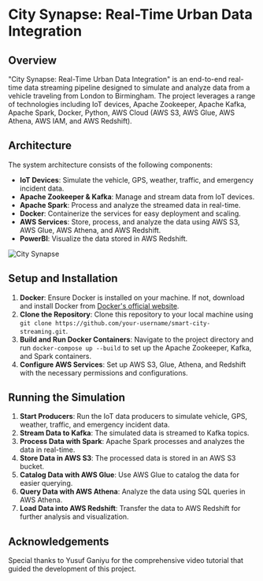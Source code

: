 # City Synapse: Real-Time Urban Data Integration

## Overview
"City Synapse: Real-Time Urban Data Integration" is an end-to-end real-time data streaming pipeline designed to simulate and analyze data from a vehicle traveling from London to Birmingham. The project leverages a range of technologies including IoT devices, Apache Zookeeper, Apache Kafka, Apache Spark, Docker, Python, AWS Cloud (AWS S3, AWS Glue, AWS Athena, AWS IAM, and AWS Redshift).

## Architecture
The system architecture consists of the following components:
- **IoT Devices**: Simulate the vehicle, GPS, weather, traffic, and emergency incident data.
- **Apache Zookeeper & Kafka**: Manage and stream data from IoT devices.
- **Apache Spark**: Process and analyze the streamed data in real-time.
- **Docker**: Containerize the services for easy deployment and scaling.
- **AWS Services**: Store, process, and analyze the data using AWS S3, AWS Glue, AWS Athena, and AWS Redshift.
- **PowerBI**: Visualize the data stored in AWS Redshift.

![City Synapse](https://github.com/azizbohra17/City-Synapse-Real-Time-Urban-Data-Integration/assets/47524749/321a5329-edc2-4715-b8d9-77e03a70341e)


## Setup and Installation
1. **Docker**: Ensure Docker is installed on your machine. If not, download and install Docker from [Docker's official website](https://www.docker.com/).
2. **Clone the Repository**: Clone this repository to your local machine using `git clone https://github.com/your-username/smart-city-streaming.git`.
3. **Build and Run Docker Containers**: Navigate to the project directory and run `docker-compose up --build` to set up the Apache Zookeeper, Kafka, and Spark containers.
4. **Configure AWS Services**: Set up AWS S3, Glue, Athena, and Redshift with the necessary permissions and configurations.

## Running the Simulation
1. **Start Producers**: Run the IoT data producers to simulate vehicle, GPS, weather, traffic, and emergency incident data.
2. **Stream Data to Kafka**: The simulated data is streamed to Kafka topics.
3. **Process Data with Spark**: Apache Spark processes and analyzes the data in real-time.
4. **Store Data in AWS S3**: The processed data is stored in an AWS S3 bucket.
5. **Catalog Data with AWS Glue**: Use AWS Glue to catalog the data for easier querying.
6. **Query Data with AWS Athena**: Analyze the data using SQL queries in AWS Athena.
7. **Load Data into AWS Redshift**: Transfer the data to AWS Redshift for further analysis and visualization.


## Acknowledgements
Special thanks to Yusuf Ganiyu for the comprehensive video tutorial that guided the development of this project.
